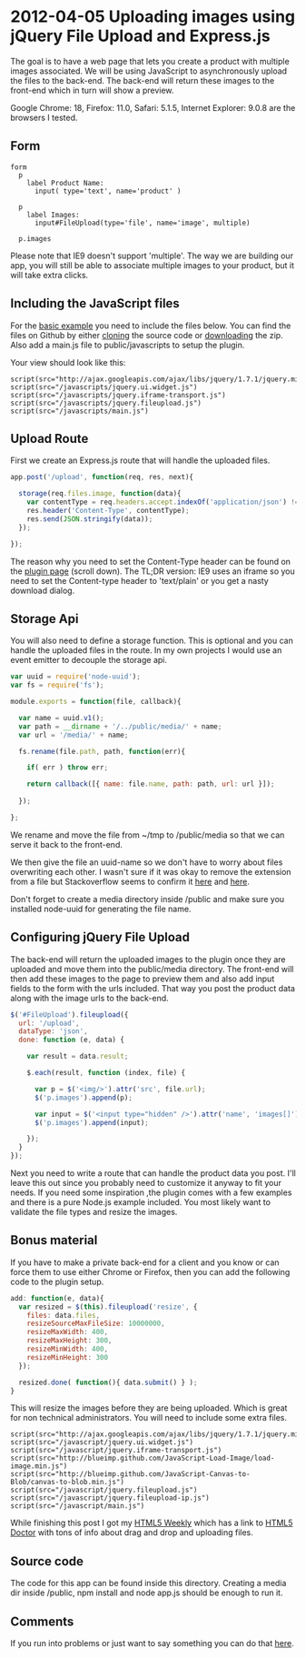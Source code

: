 ﻿2012-04-05 Uploading images using jQuery File Upload and Express.js
===================================================================

The goal is to have a web page that lets you create a product with multiple images associated. We will be using JavaScript to asynchronously upload the files to the back-end. The back-end will return these images to the front-end which in turn will show a preview. 

Google Chrome: 18, Firefox: 11.0, Safari: 5.1.5, Internet Explorer: 9.0.8 are the browsers I tested.

## Form

``` jade
form
  p
    label Product Name:
      input( type='text', name='product' )

  p
    label Images:
      input#FileUpload(type='file', name='image', multiple)

  p.images
``` 
Please note that IE9 doesn't support 'multiple'. The way we are building our app, you will still be able to associate multiple images to your product, but it will take extra clicks.

## Including the JavaScript files

For the [basic example](https://github.com/blueimp/jQuery-File-Upload/wiki/Basic-plugin) you need to include the files below. You can find the files on Github by either [cloning](https://github.com/blueimp/jQuery-File-Upload) the source code or [downloading](https://github.com/blueimp/jQuery-File-Upload/downloads) the zip. Also add a main.js file to public/javascripts to setup the plugin.

Your view should look like this:

``` jade
script(src="http://ajax.googleapis.com/ajax/libs/jquery/1.7.1/jquery.min.js")
script(src="/javascripts/jquery.ui.widget.js")
script(src="/javascripts/jquery.iframe-transport.js")
script(src="/javascripts/jquery.fileupload.js")
script(src="/javascripts/main.js")
```

## Upload Route

First we create an Express.js route that will handle the uploaded files.

```js
app.post('/upload', function(req, res, next){

  storage(req.files.image, function(data){
    var contentType = req.headers.accept.indexOf('application/json') !== -1 ? 'application/json' : 'text/plain';
    res.header('Content-Type', contentType);
    res.send(JSON.stringify(data));
  });

});
```

The reason why you need to set the Content-Type header can be found on the [plugin page](https://github.com/blueimp/jQuery-File-Upload/wiki/Setup) (scroll down).  The TL;DR version: IE9 uses an iframe so you need to set the Content-type header to 'text/plain' or you get a nasty download dialog.

## Storage Api

You will also need to define a storage function. This is optional and you can handle the uploaded files in the route. In my own projects I would use an event emitter to decouple the storage api.

```js
var uuid = require('node-uuid');
var fs = require('fs');

module.exports = function(file, callback){

  var name = uuid.v1();
  var path = __dirname + '/../public/media/' + name;
  var url = '/media/' + name;

  fs.rename(file.path, path, function(err){

    if( err ) throw err;

    return callback([{ name: file.name, path: path, url: url }]);
             
  });

};
```

We rename and move the file from ~/tmp to /public/media so that we can serve it back to the front-end.

We then give the file an uuid-name so we don't have to worry about files overwriting each other. I wasn't sure if it was okay to remove the extension from a file but Stackoverflow seems to confirm it [here](http://stackoverflow.com/questions/5110384/can-i-use-images-without-extension-in-img) and [here](http://stackoverflow.com/questions/3463952/is-it-safe-to-serve-an-image-on-the-web-without-an-extension).

Don't forget to create a media directory inside /public and make sure you installed node-uuid for generating the file name.

## Configuring jQuery File Upload

The back-end will return the uploaded images to the plugin once they are uploaded and move them into the public/media directory. The front-end will then add these images to the page to preview them and also add input fields to the form with the urls included. That way you post the product data along with the image urls to the back-end. 

```js
$('#FileUpload').fileupload({
  url: '/upload',
  dataType: 'json',
  done: function (e, data) {

    var result = data.result;

    $.each(result, function (index, file) {

      var p = $('<img/>').attr('src', file.url);
      $('p.images').append(p);

      var input = $('<input type="hidden" />').attr('name', 'images[]').val(file.url);
      $('p.images').append(input);

    });
  }
});
```

Next you need to write a route that can handle the product data you post. I'll leave this out since you probably need to customize it anyway to fit your needs. If you need some inspiration ,the plugin comes with a few examples and there is a pure Node.js example included. You most likely want to validate the file types and resize the images.

## Bonus material

If you have to make a private back-end for a client and you know or can force them to use either Chrome or Firefox, then you can add the following code to the plugin setup.

```js
add: function(e, data){
  var resized = $(this).fileupload('resize', {
    files: data.files,
    resizeSourceMaxFileSize: 10000000,
    resizeMaxWidth: 400,
    resizeMaxHeight: 300,
    resizeMinWidth: 400,
    resizeMinHeight: 300
  });

  resized.done( function(){ data.submit() } );
}
```

This will resize the images before they are being uploaded. Which is great for non technical administrators. You will need to include some extra files.

```jade
script(src="http://ajax.googleapis.com/ajax/libs/jquery/1.7.1/jquery.min.js")
script(src="/javascript/jquery.ui.widget.js")
script(src="/javascript/jquery.iframe-transport.js")
script(src="http://blueimp.github.com/JavaScript-Load-Image/load-image.min.js")
script(src="http://blueimp.github.com/JavaScript-Canvas-to-Blob/canvas-to-blob.min.js")
script(src="/javascript/jquery.fileupload.js")
script(src="/javascript/jquery.fileupload-ip.js")
script(src="/javascript/main.js")
```

While finishing this post I got my [HTML5 Weekly](http://html5weekly.com/archive/32.html) which has a link to [HTML5 Doctor](http://html5doctor.com/drag-and-drop-to-server/?utm_source=html5weekly&utm_medium=email) with tons of info about drag and drop and uploading files.

## Source code

The code for this app can be found inside this directory. Creating a media dir inside /public, npm install and node app.js should be enough to run it.

## Comments

If you run into problems or just want to say something you can do that [here](https://github.com/Enome/blog/issues/3).
